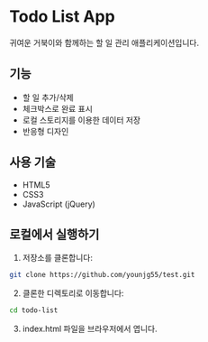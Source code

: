 # Todo List App

귀여운 거북이와 함께하는 할 일 관리 애플리케이션입니다.

## 기능

- 할 일 추가/삭제
- 체크박스로 완료 표시
- 로컬 스토리지를 이용한 데이터 저장
- 반응형 디자인

## 사용 기술

- HTML5
- CSS3
- JavaScript (jQuery)

## 로컬에서 실행하기

1. 저장소를 클론합니다:
```bash
git clone https://github.com/younjg55/test.git
```

2. 클론한 디렉토리로 이동합니다:
```bash
cd todo-list
```

3. index.html 파일을 브라우저에서 엽니다. 